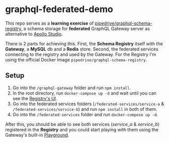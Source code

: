 # graphql-federated-demo

This repo serves as a **learning exercise**
of [pipedrive/graphql-schema-registry](https://github.com/pipedrive/graphql-schema-registry), a schema storage for
**federated** GraphQL Gateway server as alternative to [Apollo Studio](https://studio.apollographql.com).

There is 2 parts for achieving this. First, the **Schema Registry** itself with the **Gateway**, a **MySQL** db and a
**Redis** store. Second, the federated services connecting to the registry and used by the Gateway. For the Registry I'm
using the official Docker Image `pipedrive/graphql-schema-registry`.

## Setup

1. Go into the `/graphql-gateway` folder and run `npm install`.
1. In the root directory, run `docker-compose up -d` and wait until you can see
   the [Registry's UI](http://localhost:3000/).
1. Go into the federated services folders (`/federated-services/service-a` & `/federated-services/service-b`) and
   run `npm install` in both of them.
1. Go into the `/federated-services` folder and run `docker-compose up -d`.

After this, you should be able to see both services (_service_a_ & _service_b_) registered in the **Registry** and you
could start playing with them using the Gateway's built-in [Playground](http://localhost:6100/graphql).
